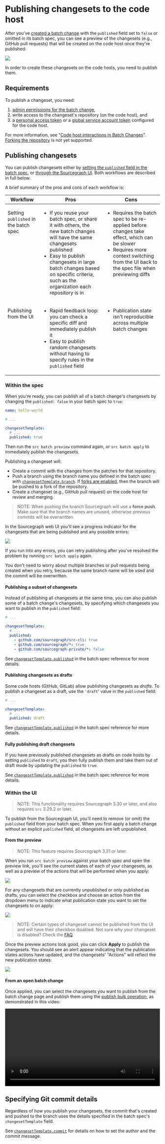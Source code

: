 # Publishing changesets to the code host

<style>

.publishing-changesets td {
  vertical-align: top;
}

/* ul elements are picking up the default browser style of 1rem top and bottom, so we should align the other cells the same way. */
.publishing-changesets td > *:first-child {
  margin-top: 1rem;
  margin-bottom: 1rem;
}

</style>

After you've [created a batch change](creating_a_batch_change.md) with the `published` field set to `false` or omitted in its batch spec, you can see a preview of the changesets (e.g., GitHub pull requests) that will be created on the code host once they're published:

<img src="https://sourcegraphstatic.com/docs/images/batch_changes/browser_batch_created.png" class="screenshot center">

In order to create these changesets on the code hosts, you need to publish them.

## Requirements

To publish a changeset, you need:

1. [admin permissions for the batch change](../explanations/permissions_in_batch_changes.md#permission-levels-for-batch-changes),
1. write access to the changeset's repository (on the code host), and
1. a [personal access token](configuring_credentials.md#personal-access-tokens) or a [global service account token](configuring_credentials.md#global-service-account-tokens) configured for the code host.  

For more information, see "[Code host interactions in Batch Changes](../explanations/permissions_in_batch_changes.md#code-host-interactions-in-batch-changes)".
[Forking the repository](../explanations/introduction_to_batch_changes.md#known-issues) is not yet supported.

## Publishing changesets

You can publish changesets either by [setting the `published` field in the batch spec](#within-the-spec), or [through the Sourcegraph UI](#within-the-ui). Both workflows are described in full below.

A brief summary of the pros and cons of each workflow is:

<table class="publishing-changesets">
  <thead>
    <tr>
      <th>Workflow</th>
      <th>Pros</th>
      <th>Cons</th>
    </tr>
  </thead>
  <tbody>
    <tr>
      <td>
        <div>
          Setting <code>published</code> in the batch spec
        </div>
      </td>
      <td>
        <ul>
          <li>
            If you reuse your batch spec, or share it with others, the new batch changes will have the same changesets published
          </li>
          <li>
            Easy to publish changesets in large batch changes based on specific criteria, such as the organization each repository is in
          </li>
        </ul>
      </td>
      <td>
        <ul>
          <li>
            Requires the batch spec to be re-applied before changes take effect, which can be slower
          </li>
          <li>
            Requires more context switching from the UI back to the spec file when previewing diffs
          </li>
        </ul>
      </td>
    </tr>
    <tr>
      <td>
        <div>
          Publishing from the UI
        </div>
      </td>
      <td>
        <ul>
          <li>
            Rapid feedback loop: you can check a specific diff and immediately publish it
          </li>
          <li>
            Easy to publish random changesets without having to specify rules in the <code>published</code> field
          </li>
        </ul>
      </td>
      <td>
        <ul>
          <li>
            Publication state isn't reproducible across multiple batch changes
          </li>
        </ul>
      </td>
    </tr>
  </tbody>
</table>

### Within the spec

When you're ready, you can publish all of a batch change's changesets by changing the `published: false` in your batch spec to `true`:

```yaml
name: hello-world

# ...

changesetTemplate:
  # ...
  published: true
```

Then run the `src batch preview` command again, or `src batch apply` to immediately publish the changesets.

Publishing a changeset will:

- Create a commit with the changes from the patches for that repository.
- Push a branch using the branch name you defined in the batch spec with [`changesetTemplate.branch`](../references/batch_spec_yaml_reference.md#changesettemplate-branch). If [forks are enabled](../../admin/config/batch_changes.md#forks), then the branch will be pushed to a fork of the repository.
- Create a changeset (e.g., GitHub pull request) on the code host for review and merging.

> NOTE: When pushing the branch Sourcegraph will use a **force push**. Make sure that the branch names are unused, otherwise previous commits will be overwritten.

In the Sourcegraph web UI you'll see a progress indicator for the changesets that are being published and any possible errors:

<img src="https://sourcegraphstatic.com/docs/images/batch_changes/publishing_changesets_viewing_progress_and_errors.png" class="screenshot center">

If you run into any errors, you can retry publishing after you've resolved the problem by running `src batch apply` again.

You don't need to worry about multiple branches or pull requests being created when you retry, because the same branch name will be used and the commit will be overwritten.

#### Publishing a subset of changesets

Instead of publishing all changesets at the same time, you can also publish some of a batch change's changesets, by specifying which changesets you want to publish in the `published` field:

```yaml
# ...

changesetTemplate:
  # ...
  published:
    - github.com/sourcegraph/src-cli: true
    - github.com/sourcegraph/*: true
    - github.com/sourcegraph-private/*: false
```

See [`changesetTemplate.published`](../references/batch_spec_yaml_reference.md#changesettemplate-published) in the batch spec reference for more details.

#### Publishing changesets as drafts

Some code hosts (GitHub, GitLab) allow publishing changesets as _drafts_. To publish a changeset as a draft, use the `'draft`' value in the `published` field:

```yaml
# ...

changesetTemplate:
  # ...
  published: draft
```

See [`changesetTemplate.published`](../references/batch_spec_yaml_reference.md#changesettemplate-published) in the batch spec reference for more details.

#### Fully publishing draft changesets

If you have previously published changesets as drafts on code hosts by setting `published` to `draft`, you then fully publish them and take them out of draft mode by updating the `published` to `true`.

See [`changesetTemplate.published`](../references/batch_spec_yaml_reference.md#changesettemplate-published) in the batch spec reference for more details.

### Within the UI

> NOTE: This functionality requires Sourcegraph 3.30 or later, and also requires `src` 3.29.2 or later.

To publish from the Sourcegraph UI, you'll need to remove (or omit) the `published` field from your batch spec. When you first apply a batch change without an explicit `published` field, all changesets are left unpublished.

#### From the preview

> NOTE: This feature requires Sourcegraph 3.31 or later.

When you run `src batch preview` against your batch spec and open the preview link, you'll see the current states of each of your changesets, as well as a preview of the actions that will be performed when you apply:

<img src="https://sourcegraphstatic.com/docs/images/batch_changes/publish_ui_browser_preview.png" class="screenshot">

For any changesets that are currently unpublished or only published as drafts, you can select the checkbox and choose an action from the dropdown menu to indicate what publication state you want to set the changesets to on apply:

<img src="https://sourcegraphstatic.com/docs/images/batch_changes/publish_ui_browser_select_action_on_apply.png" class="screenshot">

> NOTE: Certain types of changeset cannot be published from the UI and will have their checkbox disabled. Not sure why your changeset is disabled? Check the [FAQ](../references/faq.md#why-is-the-checkbox-on-my-changeset-disabled-when-i-m-previewing-a-batch-change).

Once the preview actions look good, you can click **Apply** to publish the changesets. You should see an alert appear indicating that the publication states actions have updated, and the changesets' "Actions" will reflect the new publication states:

<img src="https://sourcegraphstatic.com/docs/images/batch_changes/publish_ui_browser_preview_update.png" class="screenshot">

#### From an open batch change

Once applied, you can select the changesets you want to publish from the batch change page and publish them using the [publish bulk operation](bulk_operations_on_changesets.md), as demonstrated in this video:

<video width="1920" height="1080" loop playsinline controls style="width: 100%; height: auto; max-width: 50rem">
  <source src="https://sourcegraphstatic.com/docs/videos/batch_changes/publish-ui-docs.webm" type="video/webm">
  <source src="https://sourcegraphstatic.com/docs/videos/batch_changes/publish-ui-docs.mp4" type="video/mp4">
</video>

## Specifying Git commit details

Regardless of how you publish your changesets, the commit that's created and pushed to the branch uses the details specified in the batch spec's `changesetTemplate` field.

See [`changesetTemplate.commit`](../references/batch_spec_yaml_reference.md#changesettemplate-commit) for details on how to set the author and the commit message.
